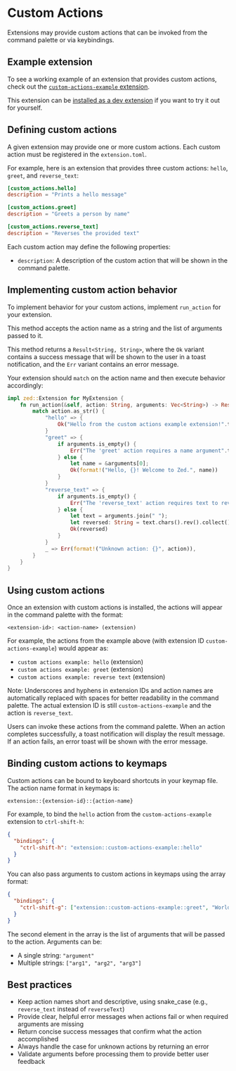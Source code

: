 # Custom Actions

Extensions may provide custom actions that can be invoked from the command palette or via keybindings.

## Example extension

To see a working example of an extension that provides custom actions, check out the [`custom-actions-example` extension](https://github.com/zed-industries/zed/tree/main/extensions/custom-actions-example).

This extension can be [installed as a dev extension](./developing-extensions.md#developing-an-extension-locally) if you want to try it out for yourself.

## Defining custom actions

A given extension may provide one or more custom actions. Each custom action must be registered in the `extension.toml`.

For example, here is an extension that provides three custom actions: `hello`, `greet`, and `reverse_text`:

```toml
[custom_actions.hello]
description = "Prints a hello message"

[custom_actions.greet]
description = "Greets a person by name"

[custom_actions.reverse_text]
description = "Reverses the provided text"
```

Each custom action may define the following properties:

- `description`: A description of the custom action that will be shown in the command palette.

## Implementing custom action behavior

To implement behavior for your custom actions, implement `run_action` for your extension.

This method accepts the action name as a string and the list of arguments passed to it.

This method returns a `Result<String, String>`, where the `Ok` variant contains a success message that will be shown to the user in a toast notification, and the `Err` variant contains an error message.

Your extension should `match` on the action name and then execute behavior accordingly:

```rs
impl zed::Extension for MyExtension {
    fn run_action(&self, action: String, arguments: Vec<String>) -> Result<String, String> {
        match action.as_str() {
            "hello" => {
                Ok("Hello from the custom actions example extension!".to_string())
            }
            "greet" => {
                if arguments.is_empty() {
                    Err("The 'greet' action requires a name argument".to_string())
                } else {
                    let name = &arguments[0];
                    Ok(format!("Hello, {}! Welcome to Zed.", name))
                }
            }
            "reverse_text" => {
                if arguments.is_empty() {
                    Err("The 'reverse_text' action requires text to reverse".to_string())
                } else {
                    let text = arguments.join(" ");
                    let reversed: String = text.chars().rev().collect();
                    Ok(reversed)
                }
            }
            _ => Err(format!("Unknown action: {}", action)),
        }
    }
}
```

## Using custom actions

Once an extension with custom actions is installed, the actions will appear in the command palette with the format:

```
<extension-id>: <action-name> (extension)
```

For example, the actions from the example above (with extension ID `custom-actions-example`) would appear as:

- `custom actions example: hello` (extension)
- `custom actions example: greet` (extension)
- `custom actions example: reverse text` (extension)

Note: Underscores and hyphens in extension IDs and action names are automatically replaced with spaces for better readability in the command palette. The actual extension ID is still `custom-actions-example` and the action is `reverse_text`.

Users can invoke these actions from the command palette. When an action completes successfully, a toast notification will display the result message. If an action fails, an error toast will be shown with the error message.

## Binding custom actions to keymaps

Custom actions can be bound to keyboard shortcuts in your keymap file. The action name format in keymaps is:

```
extension::{extension-id}::{action-name}
```

For example, to bind the `hello` action from the `custom-actions-example` extension to `ctrl-shift-h`:

```json
{
  "bindings": {
    "ctrl-shift-h": "extension::custom-actions-example::hello"
  }
}
```

You can also pass arguments to custom actions in keymaps using the array format:

```json
{
  "bindings": {
    "ctrl-shift-g": ["extension::custom-actions-example::greet", "World"]
  }
}
```

The second element in the array is the list of arguments that will be passed to the action. Arguments can be:
- A single string: `"argument"`
- Multiple strings: `["arg1", "arg2", "arg3"]`

## Best practices

- Keep action names short and descriptive, using snake_case (e.g., `reverse_text` instead of `reverseText`)
- Provide clear, helpful error messages when actions fail or when required arguments are missing
- Return concise success messages that confirm what the action accomplished
- Always handle the case for unknown actions by returning an error
- Validate arguments before processing them to provide better user feedback
